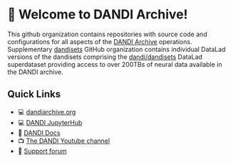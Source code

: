 # 👋 Welcome to DANDI Archive!

This github organization contains repositories with source code and configurations for all aspects of the [DANDI Archive](https://dandiarchive.org/) operations. Supplementary  [dandisets](https://github.com/dandisets/) GitHub organization contains individual DataLad versions of the dandisets comprising the [dandi/dandisets](https://github.com/dandi/dandisets/) DataLad superdataset providing access to over 200TBs of neural data available in the DANDI archive.


## Quick Links

- :computer: [dandiarchive.org](https://dandiarchive.org/)
- :computer: [DANDI JupyterHub](https://hub.dandiarchive.org/)
- :book: [DANDI Docs](https://docs.dandiarchive.org)
- :tv: [The DANDI Youtube channel](https://www.youtube.com/channel/UCsLLBNhtcV-wL8cCZWveDCA)
- :raising_hand: [Support forum](https://github.com/dandi/helpdesk/)
